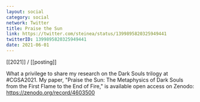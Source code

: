 ```yaml
---
layout: social
category: social
network: Twitter
title: Praise the Sun
link: https://twitter.com/steinea/status/1399895820325949441
twitterID: 1399895820325949441
date: 2021-06-01
---
```


[[2021]] / [[posting]]

What a privilege to share my research on the Dark Souls trilogy at #CGSA2021. My paper, "Praise the Sun: The Metaphysics of Dark Souls from the First Flame to the End of Fire," is available open access on Zenodo: <https://zenodo.org/record/4603500>
